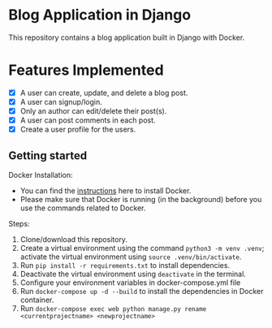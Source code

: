 # Blog Application in Django 
This repository contains a blog application built in Django with Docker. 

# Features Implemented 
- [x] A user can create, update, and delete a blog post.
- [x] A user can signup/login.
- [x] Only an author can edit/delete their post(s). 
- [x] A user can post comments in each post. 
- [x] Create a user profile for the users. 

## Getting started 

Docker Installation: 
- You can find the [instructions](https://docs.docker.com/compose/install/) here to install Docker. 
- Please make sure that Docker is running (in the background) before you use the commands related to Docker. 

Steps: 
1. Clone/download this repository. 
2. Create a virtual environment using the command `python3 -m venv .venv`; activate the virtual environment using `source .venv/bin/activate`.
3. Run `pip install -r requirements.txt` to install dependencies. 
4. Deactivate the virtual environment using `deactivate` in the terminal. 
5. Configure your environment variables in docker-compose.yml file 
6. Run `docker-compose up -d --build` to install the dependencies in Docker container. 
7. Run `docker-compose exec web python manage.py rename <currentprojectname> <newprojectname>`


